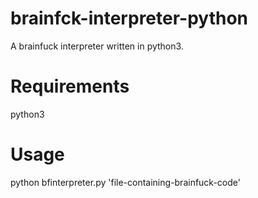 # brainfck-interpreter-python
A brainfuck interpreter written in python3.

# Requirements
  python3

# Usage
  python bfinterpreter.py 'file-containing-brainfuck-code'
